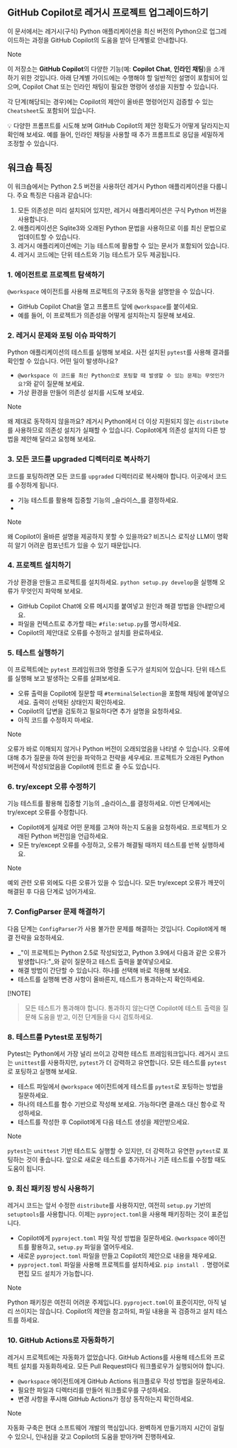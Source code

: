 
## GitHub Copilot로 레거시 프로젝트 업그레이드하기

이 문서에서는 레거시(구식) Python 애플리케이션을 최신 버전의 Python으로 업그레이드하는 과정을 GitHub Copilot의 도움을 받아 단계별로 안내합니다.

> [!NOTE]
> 이 저장소는 **GitHub Copilot**의 다양한 기능(예: **Copilot Chat**, **인라인 채팅**)을 소개하기 위한 것입니다. 아래 단계별 가이드에는 수행해야 할 일반적인 설명이 포함되어 있으며, Copilot Chat 또는 인라인 채팅이 필요한 명령어 생성을 지원할 수 있습니다.
>
> 각 단계(해당되는 경우)에는 Copilot의 제안이 올바른 명령어인지 검증할 수 있는 `Cheatsheet`도 포함되어 있습니다.
>
> 💡 다양한 프롬프트를 시도해 보며 GitHub Copilot의 제안 정확도가 어떻게 달라지는지 확인해 보세요. 예를 들어, 인라인 채팅을 사용할 때 추가 프롬프트로 응답을 세밀하게 조정할 수 있습니다.

## 워크숍 특징

이 워크숍에서는 Python 2.5 버전을 사용하던 레거시 Python 애플리케이션을 다룹니다. 주요 특징은 다음과 같습니다:

1. 모든 의존성은 미리 설치되어 있지만, 레거시 애플리케이션은 구식 Python 버전을 사용합니다.
1. 애플리케이션은 Sqlite3와 오래된 Python 문법을 사용하므로 이를 최신 문법으로 업데이트할 수 있습니다.
1. 레거시 애플리케이션에는 기능 테스트에 활용할 수 있는 문서가 포함되어 있습니다.
1. 레거시 코드에는 단위 테스트와 기능 테스트가 모두 제공됩니다.


### 1. 에이전트로 프로젝트 탐색하기

`@workspace` 에이전트를 사용해 프로젝트의 구조와 동작을 설명받을 수 있습니다.

- GitHub Copilot Chat을 열고 프롬프트 앞에 `@workspace`를 붙이세요.
- 예를 들어, 이 프로젝트가 의존성을 어떻게 설치하는지 질문해 보세요.

### 2. 레거시 문제와 포팅 이슈 파악하기

Python 애플리케이션의 테스트를 실행해 보세요. 사전 설치된 `pytest`를 사용해 결과를 확인할 수 있습니다. 어떤 일이 발생하나요?

- `@workspace 이 코드를 최신 Python으로 포팅할 때 발생할 수 있는 문제는 무엇인가요?`와 같이 질문해 보세요.
- 가상 환경을 만들어 의존성 설치를 시도해 보세요.

> [!NOTE]
> 왜 제대로 동작하지 않을까요? 레거시 Python에서 더 이상 지원되지 않는 `distribute`를 사용하므로 의존성 설치가 실패할 수 있습니다.
> Copilot에게 의존성 설치의 다른 방법을 제안해 달라고 요청해 보세요.


### 3. 모든 코드를 upgraded 디렉터리로 복사하기

코드를 포팅하려면 모든 코드를 `upgraded` 디렉터리로 복사해야 합니다. 이곳에서 코드를 수정하게 됩니다.

- 기능 테스트를 활용해 집중할 기능의 _슬라이스_를 결정하세요.
- 
> [!NOTE]
> 왜 Copilot이 올바른 설명을 제공하지 못할 수 있을까요? 비즈니스 로직상 LLM이 명확히 알기 어려운 컴포넌트가 있을 수 있기 때문입니다.


### 4. 프로젝트 설치하기

가상 환경을 만들고 프로젝트를 설치하세요. `python setup.py develop`을 실행해 오류가 무엇인지 파악해 보세요.

- GitHub Copilot Chat에 오류 메시지를 붙여넣고 원인과 해결 방법을 안내받으세요.
- 파일을 컨텍스트로 추가할 때는 `#file:setup.py`를 명시하세요.
- Copilot의 제안대로 오류를 수정하고 설치를 완료하세요.


### 5. 테스트 실행하기

이 프로젝트에는 `pytest` 프레임워크와 명령줄 도구가 설치되어 있습니다. 단위 테스트를 실행해 보고 발생하는 오류를 살펴보세요.

- 오류 출력을 Copilot에 질문할 때 `#terminalSelection`을 포함해 채팅에 붙여넣으세요. 출력이 선택된 상태인지 확인하세요.
- Copilot의 답변을 검토하고 필요하다면 추가 설명을 요청하세요.
- 아직 코드를 수정하지 마세요.

> [!NOTE]
> 오류가 바로 이해되지 않거나 Python 버전이 오래되었음을 나타낼 수 있습니다. 오류에 대해 추가 질문을 하여 원인을 파악하고 전략을 세우세요. 프로젝트가 오래된 Python 버전에서 작성되었음을 Copilot에 힌트로 줄 수도 있습니다.


### 6. try/except 오류 수정하기

기능 테스트를 활용해 집중할 기능의 _슬라이스_를 결정하세요. 이번 단계에서는 try/except 오류를 수정합니다.

- Copilot에게 실제로 어떤 문제를 고쳐야 하는지 도움을 요청하세요. 프로젝트가 오래된 Python 버전임을 언급하세요.
- 모든 try/except 오류를 수정하고, 오류가 해결될 때까지 테스트를 반복 실행하세요.

> [!NOTE]
> 예외 관련 오류 외에도 다른 오류가 있을 수 있습니다. 모든 try/except 오류가 깨끗이 해결된 후 다음 단계로 넘어가세요.


### 7. ConfigParser 문제 해결하기

다음 단계는 `ConfigParser`가 사용 불가한 문제를 해결하는 것입니다. Copilot에게 해결 전략을 요청하세요.

- _"이 프로젝트는 Python 2.5로 작성되었고, Python 3.9에서 다음과 같은 오류가 발생합니다:"_와 같이 질문하고 테스트 출력을 붙여넣으세요.
- 해결 방법이 간단할 수 있습니다. 하나를 선택해 바로 적용해 보세요.
- 테스트를 실행해 변경 사항이 올바른지, 테스트가 통과하는지 확인하세요.

[!NOTE]
> 모든 테스트가 통과해야 합니다. 통과하지 않는다면 Copilot에 테스트 출력을 질문해 도움을 받고, 이전 단계들을 다시 검토하세요.


### 8. 테스트를 Pytest로 포팅하기

Pytest는 Python에서 가장 널리 쓰이고 강력한 테스트 프레임워크입니다. 레거시 코드는 `unittest`를 사용하지만, `pytest`가 더 강력하고 유연합니다. 모든 테스트를 `pytest`로 포팅하고 실행해 보세요.

- 테스트 파일에서 `@workspace` 에이전트에게 테스트를 `pytest`로 포팅하는 방법을 질문하세요.
- 하나의 테스트를 함수 기반으로 작성해 보세요. 가능하다면 클래스 대신 함수로 작성하세요.
- 테스트를 작성한 후 Copilot에게 다음 테스트 생성을 제안받으세요.

> [!NOTE]
> `pytest`는 `unittest` 기반 테스트도 실행할 수 있지만, 더 강력하고 유연한 `pytest`로 포팅하는 것이 좋습니다. 앞으로 새로운 테스트를 추가하거나 기존 테스트를 수정할 때도 도움이 됩니다.


### 9. 최신 패키징 방식 사용하기

레거시 코드는 앞서 수정한 `distribute`를 사용하지만, 여전히 `setup.py` 기반의 `setuptools`를 사용합니다. 이제는 `pyproject.toml`을 사용해 패키징하는 것이 표준입니다.

- Copilot에게 `pyproject.toml` 파일 작성 방법을 질문하세요. `@workspace` 에이전트를 활용하고, `setup.py` 파일을 열어두세요.
- 새로운 `pyproject.toml` 파일을 만들고 Copilot의 제안으로 내용을 채우세요.
- `pyproject.toml` 파일을 사용해 프로젝트를 설치하세요. `pip install .` 명령어로 편집 모드 설치가 가능합니다.

> [!NOTE]
> Python 패키징은 여전히 어려운 주제입니다. `pyproject.toml`이 표준이지만, 아직 널리 쓰이지는 않습니다. Copilot의 제안을 참고하되, 파일 내용을 꼭 검증하고 설치 테스트를 하세요.


### 10. GitHub Actions로 자동화하기

레거시 프로젝트에는 자동화가 없었습니다. GitHub Actions를 사용해 테스트와 프로젝트 설치를 자동화하세요. 모든 Pull Request마다 워크플로우가 실행되어야 합니다.

- `@workspace` 에이전트에게 GitHub Actions 워크플로우 작성 방법을 질문하세요.
- 필요한 파일과 디렉터리를 만들어 워크플로우를 구성하세요.
- 변경 사항을 푸시해 GitHub Actions가 정상 동작하는지 확인하세요.

> [!NOTE]
> 자동화 구축은 현대 소프트웨어 개발의 핵심입니다. 완벽하게 만들기까지 시간이 걸릴 수 있으니, 인내심을 갖고 Copilot의 도움을 받아가며 진행하세요.
